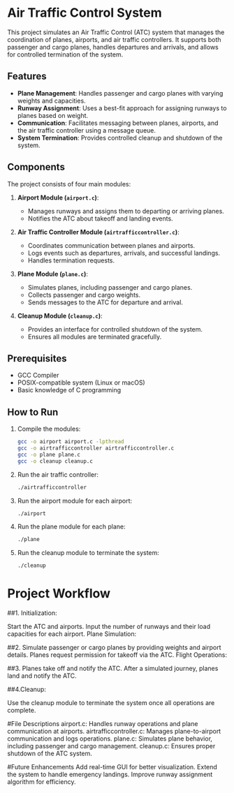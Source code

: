 # Air Traffic Control System

This project simulates an Air Traffic Control (ATC) system that manages the coordination of planes, airports, and air traffic controllers. It supports both passenger and cargo planes, handles departures and arrivals, and allows for controlled termination of the system.

## Features

- **Plane Management**: Handles passenger and cargo planes with varying weights and capacities.
- **Runway Assignment**: Uses a best-fit approach for assigning runways to planes based on weight.
- **Communication**: Facilitates messaging between planes, airports, and the air traffic controller using a message queue.
- **System Termination**: Provides controlled cleanup and shutdown of the system.

## Components

The project consists of four main modules:

1. **Airport Module (`airport.c`)**:
   - Manages runways and assigns them to departing or arriving planes.
   - Notifies the ATC about takeoff and landing events.

2. **Air Traffic Controller Module (`airtrafficcontroller.c`)**:
   - Coordinates communication between planes and airports.
   - Logs events such as departures, arrivals, and successful landings.
   - Handles termination requests.

3. **Plane Module (`plane.c`)**:
   - Simulates planes, including passenger and cargo planes.
   - Collects passenger and cargo weights.
   - Sends messages to the ATC for departure and arrival.

4. **Cleanup Module (`cleanup.c`)**:
   - Provides an interface for controlled shutdown of the system.
   - Ensures all modules are terminated gracefully.

## Prerequisites

- GCC Compiler
- POSIX-compatible system (Linux or macOS)
- Basic knowledge of C programming

## How to Run

1. Compile the modules:
   ```bash
   gcc -o airport airport.c -lpthread
   gcc -o airtrafficcontroller airtrafficcontroller.c
   gcc -o plane plane.c
   gcc -o cleanup cleanup.c
    ```

2. Run the air traffic controller:
    ```bash
    ./airtrafficcontroller
    ```

3. Run the airport module for each airport:
    ```bash
    ./airport
    ```

4. Run the plane module for each plane:
    ```bash
    ./plane
    ```

5. Run the cleanup module to terminate the system:
    ```bash
    ./cleanup
    ```

# Project Workflow
##1. Initialization:

Start the ATC and airports.
Input the number of runways and their load capacities for each airport.
Plane Simulation:

##2. Simulate passenger or cargo planes by providing weights and airport details.
Planes request permission for takeoff via the ATC.
Flight Operations:

##3. Planes take off and notify the ATC.
After a simulated journey, planes land and notify the ATC.

##4.Cleanup:

Use the cleanup module to terminate the system once all operations are complete.

#File Descriptions
airport.c: Handles runway operations and plane communication at airports.
airtrafficcontroller.c: Manages plane-to-airport communication and logs operations.
plane.c: Simulates plane behavior, including passenger and cargo management.
cleanup.c: Ensures proper shutdown of the ATC system.

#Future Enhancements
Add real-time GUI for better visualization.
Extend the system to handle emergency landings.
Improve runway assignment algorithm for efficiency.
